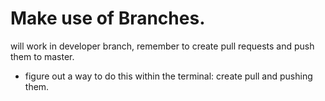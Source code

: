 # Make use of Branches.

will work in developer branch, remember to create pull requests and push them to master.
- figure out a way to do this within the terminal: create pull and pushing them.
